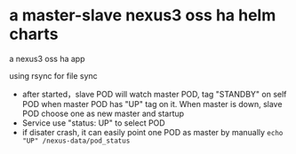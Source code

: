 
# a master-slave nexus3 oss ha helm charts

a nexus3 oss ha app  

using rsync for file sync


- after started，slave POD will watch master POD, tag "STANDBY" on self POD when master POD has "UP" tag on it. When master is down, slave POD choose one as new master and startup
- Service use "status: UP" to select POD
- if disater crash, it can easily point one POD as master by manually `echo "UP" /nexus-data/pod_status`

